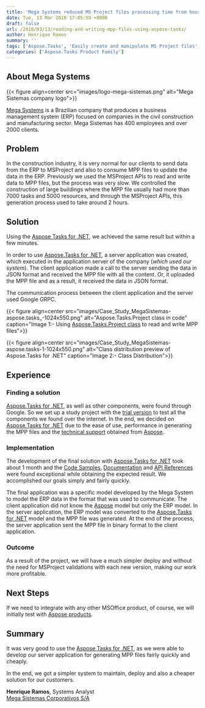 ```yaml
---
title: 'Mega Systems reduced MS Project files processing time from hours to minutes using Aspose APIs'
date: Tue, 13 Mar 2018 17:05:59 +0000
draft: false
url: /2018/03/13/reading-and-writing-mpp-files-using-aspose-tasks/
author: Henrique Ramos
summary: ''
tags: ['Aspose.Tasks', 'Easily create and manipulate MS Project files', 'Efficient and reliable MS Project file processing APIs', 'Extensive documentation and helpful code samples', 'Process MS Project files using Aspose.Tasks for .NET', 'Success Stories']
categories: ['Aspose.Tasks Product Family']
---
```


## About Mega Systems



{{< figure align=center src="images/logo-mega-sistemas.png" alt="Mega Sistemas company logo">}}


[Mega Systems][1] is a Brazilian company that produces a business management system (ERP) focused on companies in the civil construction and manufacturing sector. Mega Sistemas has 400 employees and over 2000 clients.

## Problem

In the construction industry, it is very normal for our clients to send data from the ERP to MSProject and also to consume MPP files to update the data in the ERP. Previously we used the MSProject APIs to read and write data to MPP files, but the process was very slow. We controlled the construction of large buildings where the MPP file usually had more than 7000 tasks and 5000 resources, and through the MSProject APIs, this generation process used to take around 2 hours.

## Solution

Using the [Aspose Tasks for .NET][2], we achieved the same result but within a few minutes.

In order to use [Aspose.Tasks for .NET][3], a server application was created, which executed in the application server of the company (_which used our system_). The client application made a call to the server sending the data in JSON format and received the MPP file with all the content. Or, it uploaded the MPP file and as a result, it received the data in JSON format.

The communication process between the client application and the server used Google GRPC.



{{< figure align=center src="images/Case_Study_MegaSistemas-aspose.tasks_-1024x550.png" alt="Aspose.Tasks.Project class in code" caption="Image 1:- Using [Aspose.Tasks.Project class](https://apireference.aspose.com/tasks/net/aspose.tasks/project) to read and write MPP files">}}




{{< figure align=center src="images/Case_Study_MegaSistemas-aspose.tasks-1-1024x550.png" alt="Class distribution preview of Aspose.Tasks for .NET" caption="Image 2:- Class Distribution">}}


## Experience

### Finding a solution

[Aspose.Tasks for .NET][4], as well as other components, were found through Google. So we set up a study project with the [trial version][5] to test all the components we found over the internet. In the end, we decided on [Aspose.Tasks for .NET][6] due to the ease of use, performance in generating the MPP files and the [technical support][7] obtained from [Aspose][8].

### Implementation

The development of the final solution with [Aspose.Tasks for .NET][9] took about 1 month and the [Code Samples][10], [Documentation][11] and [API References][12] were found exceptional while obtaining the expected result. We accomplished our goals simply and fairly quickly.

The final application was a specific model developed by the Mega System to model the ERP data in the format that was used to communicate. The client application did not know the [Aspose][13] model but only the ERP model. In the server application, the ERP model was converted to the [Aspose.Tasks for .NET][14] model and the MPP file was generated. At the end of the process, the server application sent the MPP file in binary format to the client application.

### Outcome

As a result of the project, we will have a much simpler deploy and without the need for MSProject validations with each new version, making our work more profitable.

## Next Steps

If we need to integrate with any other MSOffice product, of course, we will initially test with [Aspose products][15].

## Summary

It was very good to use the [Aspose Tasks for .NET][16], as we were able to develop our server application for generating MPP files fairly quickly and cheaply.

In the end, we got a simpler system to maintain, deploy and also a cheaper solution for our customers.

**Henrique Ramos**, Systems Analyst  
[Mega Sistemas Corporativos S/A][17]




[1]: https://www.mega.com.br/home/
[2]: https://products.aspose.com/tasks/net
[3]: https://products.aspose.com/tasks/net
[4]: https://products.aspose.com/tasks/net
[5]: https://downloads.aspose.com/tasks/net
[6]: https://products.aspose.com/tasks/net
[7]: https://forum.aspose.com/c/tasks
[8]: https://www.aspose.com/
[9]: https://products.aspose.com/tasks/net
[10]: https://github.com/aspose-tasks/Aspose.Tasks-for-.NET
[11]: https://docs.aspose.com/display/tasksnet/Home
[12]: https://apireference.aspose.com/tasks/net
[13]: https://www.aspose.com/
[14]: https://products.aspose.com/tasks/net
[15]: https://products.aspose.com/
[16]: https://products.aspose.com/tasks/net
[17]: https://www.mega.com.br/




